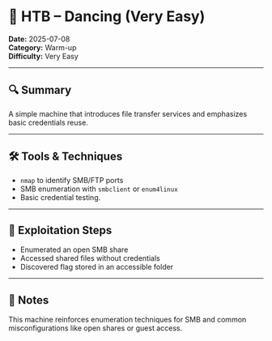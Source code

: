 # 💃 HTB – Dancing (Very Easy)

**Date:** 2025-07-08  
**Category:** Warm-up  
**Difficulty:** Very Easy  

---

## 🔍 Summary
A simple machine that introduces file transfer services and emphasizes basic credentials reuse.

---

## 🛠 Tools & Techniques
- `nmap` to identify SMB/FTP ports
- SMB enumeration with `smbclient` or `enum4linux`
- Basic credential testing.

---

## 🧠 Exploitation Steps
- Enumerated an open SMB share
- Accessed shared files without credentials
- Discovered flag stored in an accessible folder

---

## 💭 Notes
This machine reinforces enumeration techniques for SMB and common misconfigurations like open shares or guest access.

